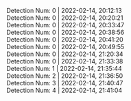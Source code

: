 
Detection Num: 0 | 2022-02-14, 20:12:13<br />Detection Num: 0 | 2022-02-14, 20:20:21<br />Detection Num: 0 | 2022-02-14, 20:33:47<br />Detection Num: 0 | 2022-02-14, 20:38:56<br />Detection Num: 0 | 2022-02-14, 20:41:20<br />Detection Num: 0 | 2022-02-14, 20:49:55<br />Detection Num: 0 | 2022-02-14, 21:20:34<br />Detection Num: 0 | 2022-02-14, 21:33:38<br />Detection Num: 1 | 2022-02-14, 21:35:44<br />Detection Num: 2 | 2022-02-14, 21:36:50<br />Detection Num: 3 | 2022-02-14, 21:40:47<br />Detection Num: 4 | 2022-02-14, 21:41:04<br />